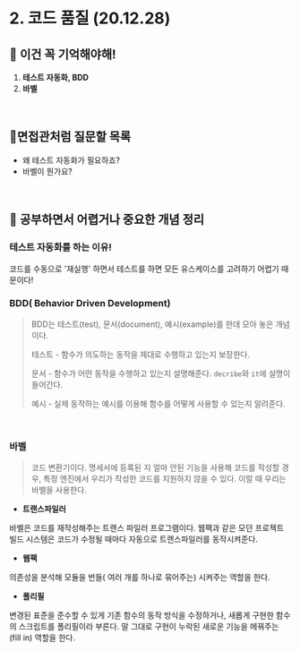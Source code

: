 # 2. 코드 품질 (20.12.28)

## 🔮 이건 꼭 기억해야해!

1. **테스트 자동화, BDD**
2. **바벨**

<br/>

## 🧐면접관처럼 질문할 목록

- 왜 테스트 자동화가 필요하죠?
- 바벨이 뭔가요?

<br/>

## 👻 공부하면서 어렵거나 중요한 개념 정리

### 테스트 자동화를 하는 이유!

코드를 수동으로 '재실행' 하면서 테스트를 하면 모든 유스케이스를 고려하기 어렵기 때문이다! 

### BDD( Behavior Driven Development)

> BDD는 테스트(test), 문서(document), 예시(example)를 한데 모아 놓은 개념이다.
>
> 테스트 - 함수가 의도하는 동작을 제대로 수행하고 있는지 보장한다.
>
> 문서 - 함수가 어떤 동작을 수행하고 있는지 설명해준다. `decribe`와 `it`에 설명이 들어간다.
>
> 예시 - 실제 동작하는 예시를 이용해 함수를 어떻게 사용할 수 있는지 알려준다.

<br/>

### 바벨

> 코드 변환기이다. 명세서에 등록된 지 얼마 안된 기능을 사용해 코드를 작성할 경우, 특정 엔진에서 우리가 작성한 코드를 지원하지 않을 수 있다. 이럴 때 우리는 바벨을 사용한다. 

- **트랜스파일러**

바벨은 코드를 재작성해주는 트랜스 파일러 프로그램이다. 웹팩과 같은 모던 프로젝트 빌드 시스템은 코드가 수정될 때마다 자동으로 트랜스파일러를 동작시켜준다. 

- **웹팩** 

의존성을 분석해 모듈을 번들( 여러 개를 하나로 묶어주는) 시켜주는 역할을 한다. 

- **폴리필**

변경된 표준을 준수할 수 있게 기존 함수의 동작 방식을 수정하거나, 새롭게 구현한 함수의 스크립트를 폴리필이라 부른다. 말 그대로 구현이 누락된 새로운 기능을 메꿔주는 (fill in) 역할을 한다. 
